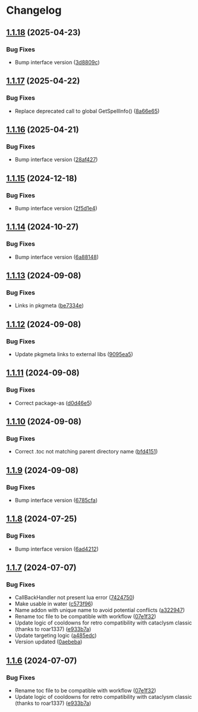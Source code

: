 # Changelog

## [1.1.18](https://github.com/Ranoth/Loot-A-Rang-Matic-Reforged/compare/v1.1.17...v1.1.18) (2025-04-23)


### Bug Fixes

* Bump interface version ([3d8809c](https://github.com/Ranoth/Loot-A-Rang-Matic-Reforged/commit/3d8809c5da6fd9e0f42478d1db07a47fd0ceeec6))

## [1.1.17](https://github.com/Ranoth/Loot-A-Rang-Matic-Reforged/compare/v1.1.16...v1.1.17) (2025-04-22)


### Bug Fixes

* Replace deprecated call to global GetSpellInfo() ([8a66e65](https://github.com/Ranoth/Loot-A-Rang-Matic-Reforged/commit/8a66e6554feec1466150845cf35634018ecd4bce))

## [1.1.16](https://github.com/Ranoth/Loot-A-Rang-Matic-Reforged/compare/v1.1.15...v1.1.16) (2025-04-21)


### Bug Fixes

* Bump interface version ([28af427](https://github.com/Ranoth/Loot-A-Rang-Matic-Reforged/commit/28af4279af64eed4799c31d5191d587610cf702a))

## [1.1.15](https://github.com/Ranoth/Loot-A-Rang-Matic-Reforged/compare/v1.1.14...v1.1.15) (2024-12-18)


### Bug Fixes

* Bump interface version ([2f5d1e4](https://github.com/Ranoth/Loot-A-Rang-Matic-Reforged/commit/2f5d1e440eb2b61787be3421ba659b5d2516615e))

## [1.1.14](https://github.com/Ranoth/Loot-A-Rang-Matic-Reforged/compare/v1.1.13...v1.1.14) (2024-10-27)


### Bug Fixes

* Bump interface version ([6a88148](https://github.com/Ranoth/Loot-A-Rang-Matic-Reforged/commit/6a88148289a81d19c88b72934cc31273c42a4182))

## [1.1.13](https://github.com/Ranoth/Loot-A-Rang-Matic-Reforged/compare/v1.1.12...v1.1.13) (2024-09-08)


### Bug Fixes

* Links in pkgmeta ([be7334e](https://github.com/Ranoth/Loot-A-Rang-Matic-Reforged/commit/be7334e3e9958362db708d10e6854302d1551680))

## [1.1.12](https://github.com/Ranoth/Loot-A-Rang-Matic-Reforged/compare/v1.1.11...v1.1.12) (2024-09-08)


### Bug Fixes

* Update pkgmeta links to external libs ([9095ea5](https://github.com/Ranoth/Loot-A-Rang-Matic-Reforged/commit/9095ea51326dadc3273bbc7596122beb3df5800f))

## [1.1.11](https://github.com/Ranoth/Loot-A-Rang-Matic-Reforged/compare/v1.1.10...v1.1.11) (2024-09-08)


### Bug Fixes

* Correct package-as ([d0d46e5](https://github.com/Ranoth/Loot-A-Rang-Matic-Reforged/commit/d0d46e5bec55fbbd481d2088b9545c9d993a2171))

## [1.1.10](https://github.com/Ranoth/Loot-A-Rang-Matic-Reforged/compare/v1.1.9...v1.1.10) (2024-09-08)


### Bug Fixes

* Correct .toc not matching parent directory name ([bfd4151](https://github.com/Ranoth/Loot-A-Rang-Matic-Reforged/commit/bfd415149b1c0b92e685be29f1674ec125366e4a))

## [1.1.9](https://github.com/Ranoth/Loot-A-Rang-Matic-Reforged/compare/v1.1.8...v1.1.9) (2024-09-08)


### Bug Fixes

* Bump interface version ([6785cfa](https://github.com/Ranoth/Loot-A-Rang-Matic-Reforged/commit/6785cfae120a2d80dad8ef477fe9e430a43e03d7))

## [1.1.8](https://github.com/Ranoth/Loot-A-Rang-Matic-Reforged/compare/v1.1.7...v1.1.8) (2024-07-25)


### Bug Fixes

* Bump interface version ([6ad4212](https://github.com/Ranoth/Loot-A-Rang-Matic-Reforged/commit/6ad421221e3d253de351d7d19061f4bbe8982208))

## [1.1.7](https://github.com/Ranoth/Loot-A-Rang-Matic-Reforged/compare/v1.1.6...v1.1.7) (2024-07-07)


### Bug Fixes

* CallBackHandler not present lua error ([7424750](https://github.com/Ranoth/Loot-A-Rang-Matic-Reforged/commit/742475097db3c864c5106ef389b2bfd709867446))
* Make usable in water ([c573f96](https://github.com/Ranoth/Loot-A-Rang-Matic-Reforged/commit/c573f9683ee5dd75cffab398a8d72601983b780b))
* Name addon with unique name to avoid potential conflicts ([a322947](https://github.com/Ranoth/Loot-A-Rang-Matic-Reforged/commit/a32294719dcba09f6471f7a192a93c4b0bc137dd))
* Rename toc file to be compatible with workflow ([07e1f32](https://github.com/Ranoth/Loot-A-Rang-Matic-Reforged/commit/07e1f328392adb33a61057c228dbd8cd77338491))
* Update logic of cooldowns for retro compatibility with cataclysm classic (thanks to roar1337) ([e933b7a](https://github.com/Ranoth/Loot-A-Rang-Matic-Reforged/commit/e933b7a674a7f97bb1c29809db34510349a38d3b))
* Update targeting logic ([a485edc](https://github.com/Ranoth/Loot-A-Rang-Matic-Reforged/commit/a485edcd3c3735570d6065e446805e0bf8e53992))
* Version updated ([0aebeba](https://github.com/Ranoth/Loot-A-Rang-Matic-Reforged/commit/0aebeba80c6610291277bebb2e98aece2eb8393f))

## [1.1.6](https://github.com/Ranoth/Loot-A-Rang-Matic-Reforged/compare/v1.1.5...v1.1.6) (2024-07-07)


### Bug Fixes

* Rename toc file to be compatible with workflow ([07e1f32](https://github.com/Ranoth/Loot-A-Rang-Matic-Reforged/commit/07e1f328392adb33a61057c228dbd8cd77338491))
* Update logic of cooldowns for retro compatibility with cataclysm classic (thanks to roar1337) ([e933b7a](https://github.com/Ranoth/Loot-A-Rang-Matic-Reforged/commit/e933b7a674a7f97bb1c29809db34510349a38d3b))
